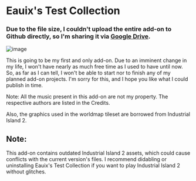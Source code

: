 # Eauix's Test Collection
### Due to the file size, I couldn't upload the entire add-on to Github directly, so I'm sharing it via [Google Drive](https://drive.google.com/file/d/10miLl2_qXgYL2B2CXlSitDN6MzRfaOWx/view?usp=sharing).
![image](https://github.com/user-attachments/assets/43106bb0-e774-4b96-b302-ecb5619633f1)

This is going to be my first and only add-on. Due to an imminent change in my life, I won't have nearly as much free time as I used to have until now. 
So, as far as I can tell, I won't be able to start nor to finish any of my planned add-on projects. I'm sorry for this, and I hope you like what I could publish in time.

Note: All the music present in this add-on are not my property. The respective authors are listed in the Credits.

Also, the graphics used in the worldmap tileset are borrowed from Industrial Island 2.

## Note:
This add-on contains outdated Industrial Island 2 assets, which could cause conflicts with the current version's files. I recommend didabling or uninstalling Eauix's Test Collection if you want to play Industrial Island 2 without glitches.
